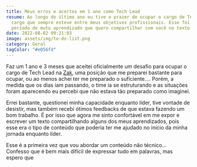 ```yaml
---
title: Meus erros e acertos em 1 ano como Tech Lead
resume: Ao longo do último ano eu tive o prazer de ocupar o cargo de Tech Lead,
  cargo que sempre esteve entre meus objetivos profissionais. Esse foi um
  período de muto aprendizado que quero compartilhar com você no texto a seguir.
date: 2022-08-02 09:21:03
image: assets/img/to-do-list.png
category: Geral
tagColor: "#e056fd"
---
```

Faz um 1 ano e 3 meses que aceitei oficialmente um desafio para ocupar o cargo de Tech Lead na [Zak](https://www.zak.app/), uma posição que me preparei bastante para ocupar, ou ao menos achei ter me preparado o suficiente.... Porém, a medida que os dias iam passando, o time ia se estruturando e as situações foram aparecendo eu percebi que não estava tão preparado como imaginei. 

Errei bastante, questionei minha capacidade enquanto líder, tive vontade de desistir, mas também recebi ótimos feedbacks de que estava fazendo um bom trabalho. É por isso que agora me sinto confortável em me expor e escrever um texto compartilhando alguns dos meus aprendizados, pois esse era o tipo de conteúdo que poderia ter me ajudado no início da minha jornada enquanto líder.



Esse é a primeira vez que vou abordar um conteúdo não técnico... Confesso que é bem mais difícil de expressar tudo em palavras, mas espero que